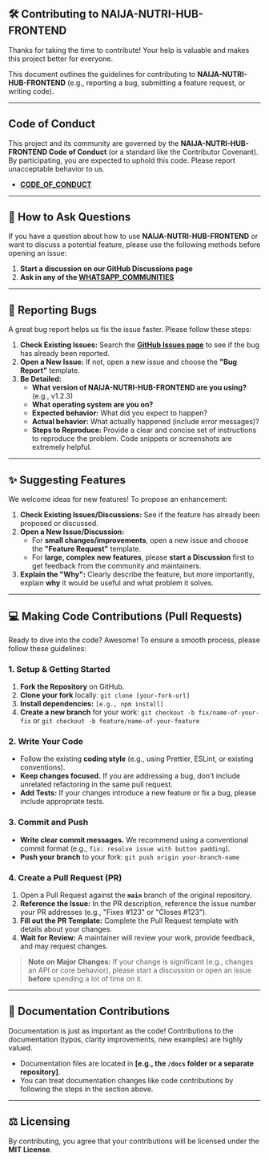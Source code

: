 ## 🛠️ Contributing to NAIJA-NUTRI-HUB-FRONTEND

Thanks for taking the time to contribute\! Your help is valuable and makes this project better for everyone.

This document outlines the guidelines for contributing to **NAIJA-NUTRI-HUB-FRONTEND** (e.g., reporting a bug, submitting a feature request, or writing code).

---

## Code of Conduct

This project and its community are governed by the **NAIJA-NUTRI-HUB-FRONTEND Code of Conduct** (or a standard like the Contributor Covenant). By participating, you are expected to uphold this code. Please report unacceptable behavior to us.

- **[CODE_OF_CONDUCT](CODE_OF_CONDUCT.md)**

---

## 💬 How to Ask Questions

If you have a question about how to use **NAIJA-NUTRI-HUB-FRONTEND** or want to discuss a potential feature, please use the following methods before opening an issue:

1.  **Start a discussion on our GitHub Discussions page**
2.  **Ask in any of the [WHATSAPP_COMMUNITIES](WHATSAPP_COMMUNITIES.md)**

---

## 🐛 Reporting Bugs

A great bug report helps us fix the issue faster. Please follow these steps:

1.  **Check Existing Issues:** Search the **[GitHub Issues page](https://github.com/mlsanigeria/naija-nutri-hub-frontend/issues)** to see if the bug has already been reported.
2.  **Open a New Issue:** If not, open a new issue and choose the **"Bug Report"** template.
3.  **Be Detailed:**
    - **What version of NAIJA-NUTRI-HUB-FRONTEND are you using?** (e.g., v1.2.3)
    - **What operating system are you on?**
    - **Expected behavior:** What did you expect to happen?
    - **Actual behavior:** What actually happened (include error messages)?
    - **Steps to Reproduce:** Provide a clear and concise set of instructions to reproduce the problem. Code snippets or screenshots are extremely helpful.

---

## ✨ Suggesting Features

We welcome ideas for new features\! To propose an enhancement:

1.  **Check Existing Issues/Discussions:** See if the feature has already been proposed or discussed.
2.  **Open a New Issue/Discussion:**
    - For **small changes/improvements**, open a new issue and choose the **"Feature Request"** template.
    - For **large, complex new features**, please **start a Discussion** first to get feedback from the community and maintainers.
3.  **Explain the "Why":** Clearly describe the feature, but more importantly, explain **why** it would be useful and what problem it solves.

---

## 💻 Making Code Contributions (Pull Requests)

Ready to dive into the code? Awesome\! To ensure a smooth process, please follow these guidelines:

### 1\. Setup & Getting Started

1.  **Fork the Repository** on GitHub.
2.  **Clone your fork** locally: `git clone [your-fork-url]`
3.  **Install dependencies:** `[e.g., npm install]`
4.  **Create a new branch** for your work: `git checkout -b fix/name-of-your-fix` or `git checkout -b feature/name-of-your-feature`

### 2\. Write Your Code

- Follow the existing **coding style** (e.g., using Prettier, ESLint, or existing conventions).
- **Keep changes focused.** If you are addressing a bug, don't include unrelated refactoring in the same pull request.
- **Add Tests:** If your changes introduce a new feature or fix a bug, please include appropriate tests.

### 3\. Commit and Push

- **Write clear commit messages.** We recommend using a conventional commit format (e.g., `fix: resolve issue with button padding`).
- **Push your branch** to your fork: `git push origin your-branch-name`

### 4\. Create a Pull Request (PR)

1.  Open a Pull Request against the **`main`** branch of the original repository.
2.  **Reference the Issue:** In the PR description, reference the issue number your PR addresses (e.g., "Fixes \#123" or "Closes \#123").
3.  **Fill out the PR Template:** Complete the Pull Request template with details about your changes.
4.  **Wait for Review:** A maintainer will review your work, provide feedback, and may request changes.

> **Note on Major Changes:** If your change is significant (e.g., changes an API or core behavior), please start a discussion or open an issue **before** spending a lot of time on it.

---

## 📄 Documentation Contributions

Documentation is just as important as the code\! Contributions to the documentation (typos, clarity improvements, new examples) are highly valued.

- Documentation files are located in **[e.g., the `/docs` folder or a separate repository]**.
- You can treat documentation changes like code contributions by following the steps in the section above.

---

## ⚖️ Licensing

By contributing, you agree that your contributions will be licensed under the **MIT License**.
